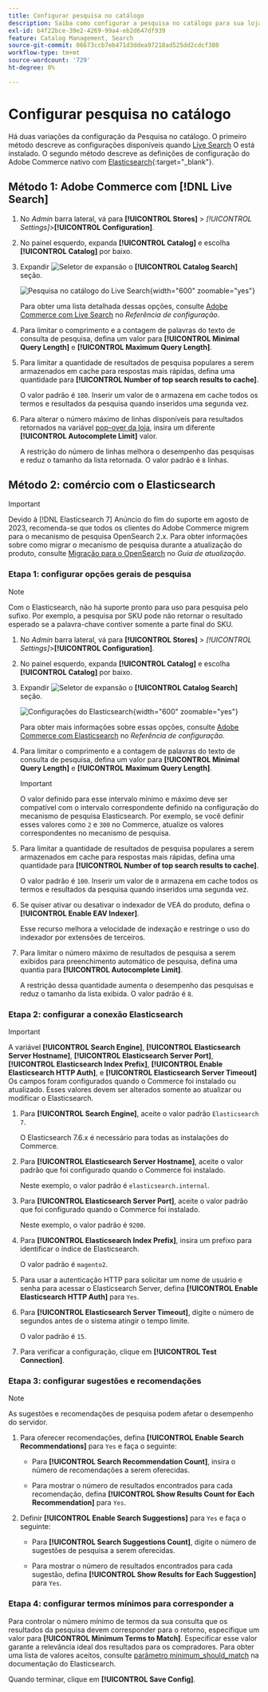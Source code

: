 ```yaml
---
title: Configurar pesquisa no catálogo
description: Saiba como configurar a pesquisa no catálogo para sua loja.
exl-id: b4f22bce-39e2-4269-99a4-eb2d647df939
feature: Catalog Management, Search
source-git-commit: 06673ccb7eb471d3ddea97218ad525dd2cdcf380
workflow-type: tm+mt
source-wordcount: '729'
ht-degree: 0%

---
```


# Configurar pesquisa no catálogo

Há duas variações da configuração da Pesquisa no catálogo. O primeiro método descreve as configurações disponíveis quando [Live Search](https://experienceleague.adobe.com/docs/commerce-merchant-services/live-search/overview.html) O está instalado. O segundo método descreve as definições de configuração do Adobe Commerce nativo com [Elasticsearch][1]{:target=&quot;_blank&quot;}.

## Método 1: Adobe Commerce com [!DNL Live Search]

1. No _Admin_ barra lateral, vá para **[!UICONTROL Stores]** > _[!UICONTROL Settings]_>**[!UICONTROL Configuration]**.

1. No painel esquerdo, expanda **[!UICONTROL Catalog]** e escolha **[!UICONTROL Catalog]** por baixo.

1. Expandir ![Seletor de expansão](../assets/icon-display-expand.png) o **[!UICONTROL Catalog Search]** seção.

   ![Pesquisa no catálogo do Live Search](../configuration-reference/catalog/assets/catalog-search-live-search.png){width="600" zoomable="yes"}

   Para obter uma lista detalhada dessas opções, consulte [Adobe Commerce com Live Search](../configuration-reference/catalog/catalog.md#adobe-commerce-with-live-search) no _Referência de configuração_.

1. Para limitar o comprimento e a contagem de palavras do texto de consulta de pesquisa, defina um valor para **[!UICONTROL Minimal Query Length]** e **[!UICONTROL Maximum Query Length]**.

1. Para limitar a quantidade de resultados de pesquisa populares a serem armazenados em cache para respostas mais rápidas, defina uma quantidade para **[!UICONTROL Number of top search results to cache]**.

   O valor padrão é `100`. Inserir um valor de `0` armazena em cache todos os termos e resultados da pesquisa quando inseridos uma segunda vez.

1. Para alterar o número máximo de linhas disponíveis para resultados retornados na variável [pop-over da loja](https://experienceleague.adobe.com/docs/commerce-merchant-services/live-search/live-search-storefront/quick-tour.html), insira um diferente **[!UICONTROL Autocomplete Limit]** valor.

   A restrição do número de linhas melhora o desempenho das pesquisas e reduz o tamanho da lista retornada. O valor padrão é `8` linhas.

## Método 2: comércio com o Elasticsearch

>[!IMPORTANT]
>
>Devido à [!DNL Elasticsearch 7] Anúncio do fim do suporte em agosto de 2023, recomenda-se que todos os clientes do Adobe Commerce migrem para o mecanismo de pesquisa OpenSearch 2.x. Para obter informações sobre como migrar o mecanismo de pesquisa durante a atualização do produto, consulte [Migração para o OpenSearch](https://experienceleague.adobe.com/docs/commerce-operations/upgrade-guide/prepare/opensearch-migration.html) no _Guia de atualização_.

### Etapa 1: configurar opções gerais de pesquisa

>[!NOTE]
>
>Com o Elasticsearch, não há suporte pronto para uso para pesquisa pelo sufixo. Por exemplo, a pesquisa por SKU pode não retornar o resultado esperado se a palavra-chave contiver somente a parte final do SKU.

1. No _Admin_ barra lateral, vá para **[!UICONTROL Stores]** > _[!UICONTROL Settings]_>**[!UICONTROL Configuration]**.

1. No painel esquerdo, expanda **[!UICONTROL Catalog]** e escolha **[!UICONTROL Catalog]** por baixo.

1. Expandir ![Seletor de expansão](../assets/icon-display-expand.png) o **[!UICONTROL Catalog Search]** seção.

   ![Configurações do Elasticsearch](../configuration-reference/catalog/assets/catalog-search-elasticsearch.png){width="600" zoomable="yes"}

   Para obter mais informações sobre essas opções, consulte [Adobe Commerce com Elasticsearch](../configuration-reference/catalog/catalog.md#adobe-commerce-with-elasticsearch) no _Referência de configuração_.

1. Para limitar o comprimento e a contagem de palavras do texto de consulta de pesquisa, defina um valor para **[!UICONTROL Minimal Query Length]** e **[!UICONTROL Maximum Query Length]**.

   >[!IMPORTANT]
   >
   >O valor definido para esse intervalo mínimo e máximo deve ser compatível com o intervalo correspondente definido na configuração do mecanismo de pesquisa Elasticsearch. Por exemplo, se você definir esses valores como `2` e `300` no Commerce, atualize os valores correspondentes no mecanismo de pesquisa.

1. Para limitar a quantidade de resultados de pesquisa populares a serem armazenados em cache para respostas mais rápidas, defina uma quantidade para **[!UICONTROL Number of top search results to cache]**.

   O valor padrão é `100`. Inserir um valor de `0` armazena em cache todos os termos e resultados da pesquisa quando inseridos uma segunda vez.

1. Se quiser ativar ou desativar o indexador de VEA do produto, defina o **[!UICONTROL Enable EAV Indexer]**.

   Esse recurso melhora a velocidade de indexação e restringe o uso do indexador por extensões de terceiros.

1. Para limitar o número máximo de resultados de pesquisa a serem exibidos para preenchimento automático de pesquisa, defina uma quantia para **[!UICONTROL Autocomplete Limit]**.

   A restrição dessa quantidade aumenta o desempenho das pesquisas e reduz o tamanho da lista exibida. O valor padrão é `8`.

### Etapa 2: configurar a conexão Elasticsearch

>[!IMPORTANT]
>
>A variável **[!UICONTROL Search Engine]**, **[!UICONTROL Elasticsearch Server Hostname]**, **[!UICONTROL Elasticsearch Server Port]**, **[!UICONTROL Elasticsearch Index Prefix]**, **[!UICONTROL Enable Elasticsearch HTTP Auth]**, e **[!UICONTROL Elasticsearch Server Timeout]** Os campos foram configurados quando o Commerce foi instalado ou atualizado. Esses valores devem ser alterados somente ao atualizar ou modificar o Elasticsearch.

1. Para **[!UICONTROL Search Engine]**, aceite o valor padrão `Elasticsearch 7`.

   O Elasticsearch 7.6.x é necessário para todas as instalações do Commerce.

1. Para **[!UICONTROL Elasticsearch Server Hostname]**, aceite o valor padrão que foi configurado quando o Commerce foi instalado.

   Neste exemplo, o valor padrão é `elasticsearch.internal`.

1. Para **[!UICONTROL Elasticsearch Server Port]**, aceite o valor padrão que foi configurado quando o Commerce foi instalado.

   Neste exemplo, o valor padrão é `9200`.

1. Para **[!UICONTROL Elasticsearch Index Prefix]**, insira um prefixo para identificar o índice de Elasticsearch.

   O valor padrão é `magento2`.

1. Para usar a autenticação HTTP para solicitar um nome de usuário e senha para acessar o Elasticsearch Server, defina **[!UICONTROL Enable Elasticsearch HTTP Auth]** para `Yes`.

1. Para **[!UICONTROL Elasticsearch Server Timeout]**, digite o número de segundos antes de o sistema atingir o tempo limite.

   O valor padrão é `15`.

1. Para verificar a configuração, clique em **[!UICONTROL Test Connection]**.

### Etapa 3: configurar sugestões e recomendações

>[!NOTE]
>
>As sugestões e recomendações de pesquisa podem afetar o desempenho do servidor.

1. Para oferecer recomendações, defina **[!UICONTROL Enable Search Recommendations]** para `Yes` e faça o seguinte:

   - Para **[!UICONTROL Search Recommendation Count]**, insira o número de recomendações a serem oferecidas.

   - Para mostrar o número de resultados encontrados para cada recomendação, defina **[!UICONTROL Show Results Count for Each Recommendation]** para `Yes`.

1. Definir **[!UICONTROL Enable Search Suggestions]** para `Yes` e faça o seguinte:

   - Para **[!UICONTROL Search Suggestions Count]**, digite o número de sugestões de pesquisa a serem oferecidas.

   - Para mostrar o número de resultados encontrados para cada sugestão, defina **[!UICONTROL Show Results for Each Suggestion]** para `Yes`.

### Etapa 4: configurar termos mínimos para corresponder a

Para controlar o número mínimo de termos da sua consulta que os resultados da pesquisa devem corresponder para o retorno, especifique um valor para **[!UICONTROL Minimum Terms to Match]**. Especificar esse valor garante a relevância ideal dos resultados para os compradores. Para obter uma lista de valores aceitos, consulte [parâmetro minimum_should_match](https://www.elastic.co/guide/en/elasticsearch/reference/current/query-dsl-minimum-should-match.html) na documentação do Elasticsearch.

Quando terminar, clique em **[!UICONTROL Save Config]**.

[1]: https://experienceleague.adobe.com/docs/commerce-operations/installation-guide/prerequisites/search-engine/overview.html
[2]: https://experienceleague.adobe.com/docs/commerce-operations/configuration-guide/search/overview-search.html
